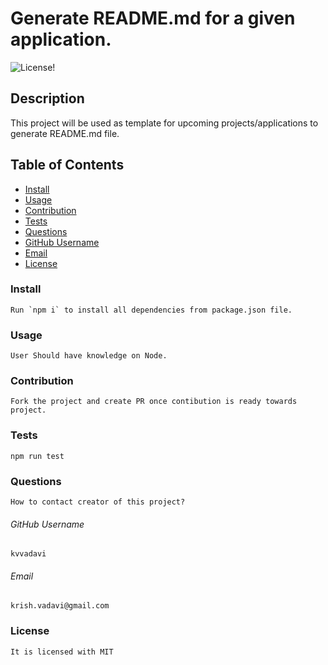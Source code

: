 # Generate README.md for a given application.
  
  ![License!](https://img.shields.io/badge/license-MIT-blue.svg "MIT")

  ## Description

  This project will be used as template for upcoming projects/applications to generate README.md file.

  ## Table of Contents

  * [Install](#install)
  * [Usage](#usage)
  * [Contribution](#contribution)
  * [Tests](#tests)
  * [Questions](#questions)
  * [GitHub Username](#github-username)
  * [Email](#email)
  * [License](#license)

  ### Install

  ```
  Run `npm i` to install all dependencies from package.json file.
  ```


  ### Usage
  ```
  User Should have knowledge on Node.
  ```

  ### Contribution
  ```
  Fork the project and create PR once contibution is ready towards project.
  ```

  ### Tests
  ```
  npm run test
  ```

  ### Questions
  ```
  How to contact creator of this project?
  ```

  ###### GitHub Username
  ```
  kvvadavi
  ```

  ###### Email
  ```
  krish.vadavi@gmail.com
  ```

  ### License
    
    It is licensed with MIT
